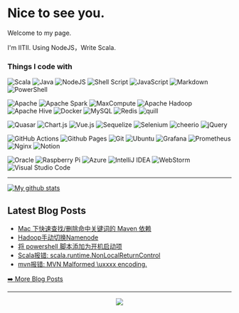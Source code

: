 
# Nice to see you.

Welcome to my page.

I'm IITII. Using NodeJS，Write Scala.

### Things I code with

<!-- style: flat-square, for-the-badge -->

![Scala](https://img.shields.io/badge/scala-%23DC322F.svg?style=flat-square&logo=scala&logoColor=white)
![Java](https://img.shields.io/badge/java-%23ED8B00.svg?style=flat-square&logo=openjdk&logoColor=white)
![NodeJS](https://img.shields.io/badge/node.js-6DA55F?style=flat-square&logo=node.js&logoColor=white)
![Shell Script](https://img.shields.io/badge/shell_script-%23121011.svg?style=flat-square&logo=gnu-bash&logoColor=white)
![JavaScript](https://img.shields.io/badge/javascript-%23323330.svg?style=flat-square&logo=javascript&logoColor=%23F7DF1E)
![Markdown](https://img.shields.io/badge/markdown-%23000000.svg?style=flat-square&logo=markdown&logoColor=white)
![PowerShell](https://img.shields.io/badge/PowerShell-%235391FE.svg?style=flat-square&logo=powershell&logoColor=white)

![Apache](https://img.shields.io/badge/apache-%23D42029.svg?style=flat-square&logo=apache&logoColor=white)
![Apache Spark](https://img.shields.io/badge/Apache%20Spark-FDEE21?style=flat-square&logo=apachespark&logoColor=black)
![MaxCompute](https://img.shields.io/badge/MaxCompute-%23FF6701?style=flat-square&logo=alibabacloud&logoColor=white)
![Apache Hadoop](https://img.shields.io/badge/Apache%20Hadoop-66CCFF?style=flat-square&logo=apachehadoop&logoColor=black)
![Apache Hive](https://img.shields.io/badge/Apache%20Hive-FDEE21?style=flat-square&logo=apachehive&logoColor=black)
![Docker](https://img.shields.io/badge/docker-%230db7ed.svg?style=flat-square&logo=docker&logoColor=white)
![MySQL](https://img.shields.io/badge/mysql-%2300f.svg?style=flat-square&logo=mysql&logoColor=white)
![Redis](https://img.shields.io/badge/redis-%23DD0031.svg?style=flat-square&logo=redis&logoColor=white)
![quill](https://img.shields.io/badge/Quill-52B0E7?style=flat-square&logo=quill&logoColor=white)

![Quasar](https://img.shields.io/badge/Quasar-16B7FB?style=flat-square&logo=quasar&logoColor=black)
![Chart.js](https://img.shields.io/badge/chart.js-F5788D.svg?style=flat-square&logo=chart.js&logoColor=white)
![Vue.js](https://img.shields.io/badge/vuejs-%2335495e.svg?style=flat-square&logo=vuedotjs&logoColor=%234FC08D)
![Sequelize](https://img.shields.io/badge/Sequelize-52B0E7?style=flat-square&logo=Sequelize&logoColor=white)
![Selenium](https://img.shields.io/badge/-selenium-%43B02A?style=flat-square&logo=selenium&logoColor=white)
![cheerio](https://img.shields.io/badge/-cheerio-%43B02A?style=flat-square&logo=jquery&logoColor=white)
![jQuery](https://img.shields.io/badge/-jQuery-%43B02A?style=flat-square&logo=jquery&logoColor=white)

![GitHub Actions](https://img.shields.io/badge/github%20actions-%232671E5.svg?style=flat-square&logo=githubactions&logoColor=white)
![Github Pages](https://img.shields.io/badge/github%20pages-121013?style=flat-square&logo=github&logoColor=white)
![Git](https://img.shields.io/badge/git-%23F05033.svg?style=flat-square&logo=git&logoColor=white)
![Ubuntu](https://img.shields.io/badge/Ubuntu-E95420?style=flat-square&logo=ubuntu&logoColor=white)
![Grafana](https://img.shields.io/badge/grafana-%23F46800.svg?style=flat-square&logo=grafana&logoColor=white)
![Prometheus](https://img.shields.io/badge/Prometheus-E6522C?style=flat-square&logo=Prometheus&logoColor=white)
![Nginx](https://img.shields.io/badge/nginx-%23009639.svg?style=flat-square&logo=nginx&logoColor=white)
![Notion](https://img.shields.io/badge/Notion-%23000000.svg?style=flat-square&logo=notion&logoColor=white)

![Oracle](https://img.shields.io/badge/Oracle-F80000?style=flat-square&logo=oracle&logoColor=white)
![Raspberry Pi](https://img.shields.io/badge/-RaspberryPi-C51A4A?style=flat-square&logo=Raspberry-Pi)
![Azure](https://img.shields.io/badge/azure-%230072C6.svg?style=flat-square&logo=microsoftazure&logoColor=white)
![IntelliJ IDEA](https://img.shields.io/badge/IntelliJIDEA-000000.svg?style=flat-square&logo=intellij-idea&logoColor=white)
![WebStorm](https://img.shields.io/badge/webstorm-143?style=flat-square&logo=webstorm&logoColor=white&color=black)
![Visual Studio Code](https://img.shields.io/badge/Visual%20Studio%20Code-0078d7.svg?style=flat-square&logo=visual-studio-code&logoColor=white)

<!-- ![Rss](https://img.shields.io/badge/rss-F88900?style=flat-square&logo=rss&logoColor=white) -->
<!-- ![Riot Games](https://img.shields.io/badge/riotgames-D32936.svg?style=flat-square&logo=riotgames&logoColor=white) -->

<hr>

<a href="https://github.com/anuraghazra/github-readme-stats">
  <img align="center" src="https://github-readme-stats.vercel.app/api?username=IITII&show_icons=true" alt="My github stats" />
</a>  

<!-- <div>
<a href="https://github.com/anuraghazra/github-readme-stats">
  <img align="center" src="https://github-readme-stats.vercel.app/api/top-langs/?username=IITII&langs_count=5" />
</a>
</div> -->

<!-- [![GitHub Streak](https://streak-stats.demolab.com?user=IITII&date_format=%5BY.%5Dn.j)](https://git.io/streak-stats) -->

## Latest Blog Posts

<!-- BLOG-POST-LIST:START -->
- [Mac 下快速查找/删除命中关键词的 Maven 依赖](https://iitii.github.io/2023/04/15/1/)
- [Hadoop手动切换Namenode](https://iitii.github.io/2023/04/01/1/)
- [将 powershell 脚本添加为开机启动项](https://iitii.github.io/2023/03/14/1/)
- [Scala报错: scala.runtime.NonLocalReturnControl](https://iitii.github.io/2023/02/15/1/)
- [mvn报错: MVN Malformed \uxxxx encoding.](https://iitii.github.io/2023/02/04/1/)
<!-- BLOG-POST-LIST:END -->

<p><a href="https://iitii.github.io/">➡️ More Blog Posts</a></p>

<hr>

<div align="center">
<img src="https://profile-counter.glitch.me/IITII/count.svg"/>
</div>


<!-- [![Sparkline](https://stars.medv.io/IITII/badges.svg)](https://stars.medv.io/IITII/badges) -->